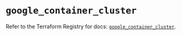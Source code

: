 # `google_container_cluster`

Refer to the Terraform Registry for docs: [`google_container_cluster`](https://registry.terraform.io/providers/hashicorp/google/5.13.0/docs/resources/container_cluster).
